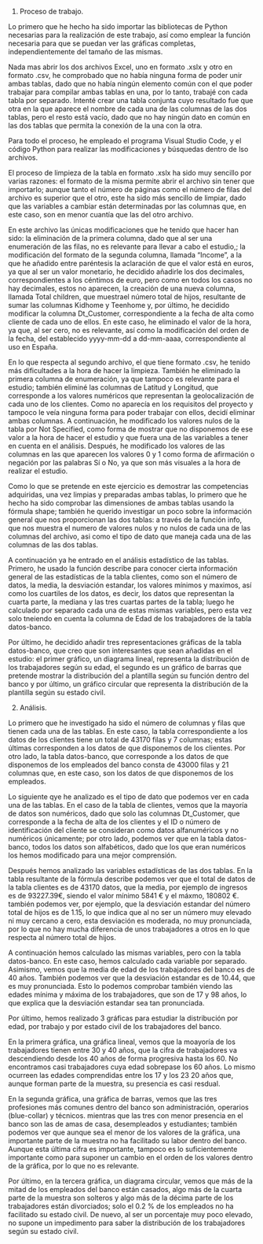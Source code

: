 1. Proceso de trabajo.

Lo primero que he hecho ha sido importar las bibliotecas de Python necesarias para la realización de este trabajo, así como emplear la función necesaria para que se puedan ver las gráficas completas, independientemente del tamaño de las mismas.

Nada mas abrir los dos archivos Excel, uno en formato .xslx y otro en formato .csv, he comprobado que no había ninguna forma de poder unir ambas tablas, dado que no había ningún elemento común con el que poder trabajar para compilar ambas tablas en una, por lo tanto, trabajé con cada tabla por separado. Intenté crear una tabla conjunta cuyo resultado fue que otra en la que aparece el nombre de cada una de las columnas de las dos tablas, pero el resto está vacío, dado que no hay ningún dato en común en las dos tablas que permita la conexión de la una con la otra.

Para todo el proceso, he empleado el programa Visual Studio Code, y el código Python para realizar las modificaciones y búsquedas dentro de lso archivos.

El proceso de limpieza de la tabla en formato .xslx ha sido muy sencillo por varias razones: el formato de la misma permite abrir el archivo sin tener que importarlo; aunque tanto el número de páginas como el número de filas del archivo es superior que el otro, este ha sido más sencillo de limpiar, dado que las variables a cambiar están determinadas por las columnas que, en este caso, son en menor cuantía que las del otro archivo. 

En este archivo las únicas modificaciones que he tenido que hacer han sido: la eliminación de la primera columna, dado que al ser una enumeración de las filas, no es relevante para llevar a cabo el estudio,; la modificación del formato de la segunda columna, llamada “Income”, a la que he añadido entre paréntesis la aclaración de que el valor está en euros, ya que al ser un valor monetario, he decidido añadirle los dos decimales, correspondientes a los céntimos de euro, pero como en todos los casos no hay decimales, estos no aparecen, la creación de una nueva columna, llamada Total children, que muestrael número total de hijos, resultante de sumar las columnas Kidhome y Teenhome y, por último, he decidido modificar la columna Dt_Customer, correspondiente a la fecha de alta como cliente de cada uno de ellos. En este caso, he eliminado el valor de la hora, ya que, al ser cero, no es relevante, así como la modificación del orden de la fecha, 
del establecido yyyy-mm-dd a dd-mm-aaaa, correspondiente al uso en España.

En lo que respecta al segundo archivo, el que tiene formato .csv, he tenido más dificultades a la hora de hacer la limpieza. También he eliminado la primera columna de enumeración, ya que tampoco es relevante para el estudio; también eliminé las columnas de Latitud y Longitud, que corresponde a los valores numéricos que representan la geolocalización de cada uno de los clientes. Como no aparecía en los requisitos del proyecto y tampoco le veía ninguna forma para poder trabajar con ellos, decidí eliminar ambas columnas. A continuación, 
he modificado los valores nulos de la tabla por Not Specified, como forma de mostrar que no disponemos de ese valor a la hora de hacer el estudio y que fuera una de las variables a tener en cuenta en el análisis. Después, he modificado los valores de las columnas en las que aparecen los valores 0 y 1 como forma de afirmación o negación por las palabras Sí o No, ya que son más visuales a la hora de realizar el estudio.

Como lo que se pretende en este ejercicio es demostrar las competencias adquiridas, una vez limpias y preparadas ambas tablas, lo primero que he hecho ha sido comprobar las dimensiones de ambas tablas usando la fórmula shape; también he querido investigar un poco sobre la información general que nos proporcionan las dos tablas: a través de la función info, que nos muestra el numero de valores nulos y no nulos de cada una de las columnas del archivo, asi como el tipo de dato que maneja cada una de las columnas de las dos tablas.

A continuación ya he entrado en el análisis estadístico de las tablas. Primero, he usado la función describe para conocer cierta información general de las estadísticas de la tabla clientes, como son el número de datos, la media, la desviación estandar, los valores mínimos y maximos, así como los cuartiles de los datos, es decir, los datos que representan la cuarta parte, la mediana y las tres cuartas partes de la tabla; luego he calculado por separado cada una de estas mismas variables, pero esta vez solo tneiendo en cuenta la columna de Edad de los trabajadores de la tabla datos-banco.

Por último, he decidido añadir tres representaciones gráficas de la tabla datos-banco, que creo que son interesantes que sean añadidas en el estudio: el primer gráfico, un diagrama lineal, representa la distribución de los trabajadores según su edad, el segundo es un gráfico de barras que pretende mostrar la distribución del a plantilla según su función dentro del banco y por último, un gráfico circular que representa la distribución de la plantilla según su estado civil.

2. Análisis.

Lo primero que he investigado ha sido el número de columnas y filas que tienen cada una de las tablas. En este caso, la tabla correspondiente a los datos de los clientes tiene un total de 43170 filas y 7 columnas; estas últimas corresponden a los datos de que disponemos de los clientes. Por otro lado, la tabla datos-banco, que corresponde a los datos de que disponemos de los empleados del banco consta de 43000 filas y 21 columnas que, en este caso, son los datos de que disponemos de los empleados.

Lo siguiente qye he analizado es el tipo de dato que podemos ver en cada una de las tablas. En el caso de la tabla de clientes, vemos que la mayoría de datos son numéricos, dado que solo las columnas Dt_Customer, que corresponde a la fecha de alta de los clientes y el ID o número de identificación del cliente se consideran como datos alfanuméricos y no numéricos únicamente; por otro lado, podemos ver que en la tabla datos-banco, todos los datos son alfabéticos, dado que los que eran numéricos los hemos modificado para una mejor comprensión.

Después hemos analizado las variables estadísticas de las dos tablas. En la tabla resultante de la fórmula describe podemos ver que el total de datos de la tabla clientes es de 43170 datos, que la media, por ejemplo de ingresos es de 93227.39€, siendo el valor mínimo 5841 € y el máxmo, 180802 €. también podemos ver, por ejemplo, que la desviación estandar del número total de hijos es de 1.15, lo que indica que al no ser un número muy elevado ni muy cercano a cero, esta desviación es moderada, no muy pronunciada, por lo que no hay mucha diferencia de unos trabajadores a otros en lo que respecta al número total de hijos.

A continuación hemos calculado las mismas variables, pero con la tabla datos-banco. En este caso, hemos calculado cada variable por separado. Asimismo, vemos que la media de edad de los trabajadores del banco es de 40 años. También podemos ver que la desviación estandar es de 10.44, que es muy pronunciada. Esto lo podemos comprobar también viendo las edades mínima y máxima de los trabajadores, que son de 17 y 98 años, lo que explica que la desviación estandar sea tan pronunciada.

Por último, hemos realizado 3 gráficas para estudiar la distribución por edad, por trabajo y por estado civil de los trabajadores del banco.

En la primera gráfica, una gráfica lineal, vemos que la moayoría de los trabajadores tienen entre 30 y 40 años, que la cifra de trabajadores va descendiendo desde los 40 años de forma progresiva hasta los 60. No encontramos casi trabajadores cuya edad sobrepase los 60 años. Lo mismo ocurreen las edades comprendidas entre los 17 y los 23 20 años que, aunque forman parte de la muestra, su presencia es casi resdual.

En la segunda gráfica, una gráfica de barras, vemos que las tres profesiones más comunes dentro del banco son administración, operarios (blue-collar) y técnicos. mientras que las tres con menor presencia en el banco son las de amas de casa, desempleados y estudiantes; también podemos ver que aunque sea el menor de los valores de la gráfica, una importante parte de la muestra no ha facilitado su labor dentro del banco. Aunque esta última cifra es importante, tampoco es lo suficientemente importante como para suponer un cambio en el orden de los valores dentro de la gráfica, por lo que no es relevante.

Por último, en la tercera gráfica, un diagrama circular, vemos que más de la mitad de los empleados del banco están casados, algo más de la cuarta parte de la muestra son solteros y algo más de la décima parte de los trabajadores están divorciados; solo el 0.2 % de los empleados no ha facilitado su estado civil. De nuevo, al ser un porcentaje muy poco elevado, no supone un impedimento para saber la distribución de los trabajadores según su estado civil. 
















